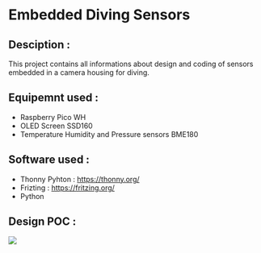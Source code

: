 # Embedded Diving Sensors

## Desciption : 

This project contains all informations about design and coding of sensors embedded in a camera housing for diving.

## Equipemnt used : 

- Raspberry Pico WH
- OLED Screen SSD160
- Temperature Humidity and Pressure sensors BME180

## Software used : 

- Thonny Pyhton : https://thonny.org/
- Frizting : https://fritzing.org/
- Python

## Design POC : 

<img src="https://github.com/CletBoudehenn/Embedded_Diving_Sensors/blob/main/Fritzing/Component_Design.png"/>

